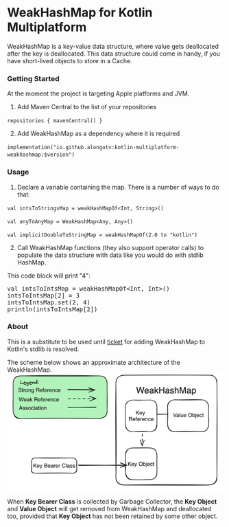 # WeakHashMap for Kotlin Multiplatform

WeakHashMap is a key-value data structure, where value gets deallocated after the key is
deallocated.
This data structure could come in handy, if you have short-lived objects to store in a Cache.

### Getting Started

At the moment the project is targeting Apple platforms and JVM.

1. Add Maven Central to the list of your repositories

``
repositories { mavenCentral() }
``

2. Add WeakHashMap as a dependency where it is required

``
implementation("io.github.alongotv:kotlin-multiplatform-weakhashmap:$version")
``

### Usage

1. Declare a variable containing the map. There is a number of ways to do that:

``
val intsToStringsMap = weakHashMapOf<Int, String>()
``

``
val anyToAnyMap = WeakHashMap<Any, Any>()
``

``
val implicitDoubleToStringMap = weakHashMapOf(2.0 to "kotlin")
``

2. Call WeakHashMap functions (they also support operator calls) to populate the data structure with
   data like you would do with stdlib HashMap.

This code block will print "4":
<pre>
val intsToIntsMap = weakHashMapOf&lt;Int, Int&gt;()
intsToIntsMap[2] = 3
intsToIntsMap.set(2, 4)
println(intsToIntsMap[2])
</pre>

### About

This is a substitute to be used until [ticket](https://youtrack.jetbrains.com/issue/KT-48075) for
adding WeakHashMap to Kotlin's stdlib is resolved.

The scheme below shows an approximate architecture of
the WeakHashMap.
![example](./img/weakhashmap_scheme.png)

When **Key Bearer Class** is collected by Garbage Collector, the **Key Object** and **Value Object**
will get removed from WeakHashMap and deallocated too, provided
that **Key Object** has not been retained by some other object.
